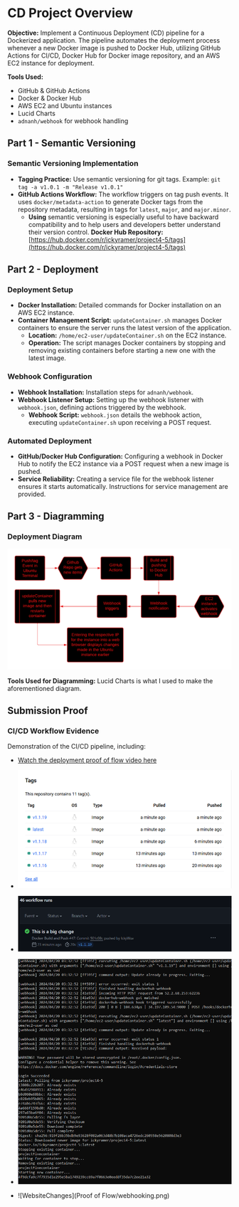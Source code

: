 # CD Project Overview

**Objective:** Implement a Continuous Deployment (CD) pipeline for a Dockerized application. The pipeline automates the deployment process whenever a new Docker image is pushed to Docker Hub, utilizing GitHub Actions for CI/CD, Docker Hub for Docker image repository, and an AWS EC2 instance for deployment.

**Tools Used:**
- GitHub & GitHub Actions
- Docker & Docker Hub
- AWS EC2 and Ubuntu instances
- Lucid Charts
- `adnanh/webhook` for webhook handling

## Part 1 - Semantic Versioning

### Semantic Versioning Implementation

- **Tagging Practice:** Use semantic versioning for git tags. Example: `git tag -a v1.0.1 -m "Release v1.0.1"`
- **GitHub Actions Workflow:** The workflow triggers on tag push events. It uses `docker/metadata-action` to generate Docker tags from the repository metadata, resulting in tags for `latest`, `major`, and `major.minor`.
  - **Using** semantic versioning is especially useful to have backward compatibility and to help users and developers better understand their version control.
**Docker Hub Repository:** [https://hub.docker.com/r/ickyramer/project4-5/tags](https://hub.docker.com/r/ickyramer/project4-5/tags)

## Part 2 - Deployment

### Deployment Setup

- **Docker Installation:** Detailed commands for Docker installation on an AWS EC2 instance.
- **Container Management Script:** `updateContainer.sh` manages Docker containers to ensure the server runs the latest version of the application.
  - **Location:** `/home/ec2-user/updateContainer.sh` on the EC2 instance.
  - **Operation:** The script manages Docker containers by stopping and removing existing containers before starting a new one with the latest image.
  
### Webhook Configuration

- **Webhook Installation:** Installation steps for `adnanh/webhook`.
- **Webhook Listener Setup:** Setting up the webhook listener with `webhook.json`, defining actions triggered by the webhook.
  - **Webhook Script:** `webhook.json` details the webhook action, executing `updateContainer.sh` upon receiving a POST request.

### Automated Deployment

- **GitHub/Docker Hub Configuration:** Configuring a webhook in Docker Hub to notify the EC2 instance via a POST request when a new image is pushed.
- **Service Reliability:** Creating a service file for the webhook listener ensures it starts automatically. Instructions for service management are provided.

## Part 3 - Diagramming

### Deployment Diagram

![Project Diagram](https://github.com/WSU-kduncan/s24cicd-IckyWuv/blob/main/Diagrams/Project%205.png?raw=true "Project Overview Diagram")

**Tools Used for Diagramming:** Lucid Charts is what I used to make the aforementioned diagram.

## Submission Proof

### CI/CD Workflow Evidence

Demonstration of the CI/CD pipeline, including:
- [Watch the deployment proof of flow video here](https://youtu.be/KYr03Vocfa4)

- ![DockerHub](https://github.com/WSU-kduncan/s24cicd-IckyWuv/blob/main/Proof%20of%20Flow/dockerhub.png?raw=true)
- ![GithubActions](https://github.com/WSU-kduncan/s24cicd-IckyWuv/blob/main/Proof%20of%20Flow/githubActions.png?raw=true)
- ![Webhook](https://github.com/WSU-kduncan/s24cicd-IckyWuv/blob/main/Proof%20of%20Flow/webhooking.png?raw=true)
- ![WebsiteChanges](Proof of Flow/webhooking.png)

